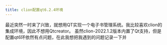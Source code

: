 ```yaml
---
title: clion配置qt6.2.4环境
---
```


最近突然一时来了兴致，就想用QT实现一个电子书管理系统。我比较喜欢clion的集成环境，因此不想用Qtcreator。
虽然clion-2022.1.2版本内置了Qt支持，但是配置qt6环依然有点问题，在此我想把我遇到的问题记录一下并